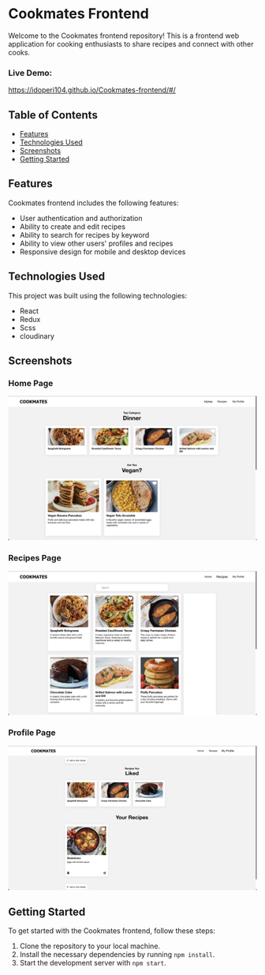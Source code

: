 
# Cookmates Frontend

Welcome to the Cookmates frontend repository! This is a frontend web application for cooking enthusiasts to share recipes and connect with other cooks.

### Live Demo:
https://idoperi104.github.io/Cookmates-frontend/#/

## Table of Contents

- [Features](#features)
- [Technologies Used](#technologies-used)
- [Screenshots](#screenshots)
- [Getting Started](#getting-started)

## Features

Cookmates frontend includes the following features:

- User authentication and authorization
- Ability to create and edit recipes
- Ability to search for recipes by keyword
- Ability to view other users' profiles and recipes
- Responsive design for mobile and desktop devices

## Technologies Used

This project was built using the following technologies:

- React
- Redux
- Scss
- cloudinary

## Screenshots

### Home Page

![Home Page](screenshots/1.png)

### Recipes Page

![Recipes Page](screenshots/2.png)


### Profile Page

![Profile Page](screenshots/3.png)

## Getting Started

To get started with the Cookmates frontend, follow these steps:

1. Clone the repository to your local machine.
2. Install the necessary dependencies by running `npm install`.
3. Start the development server with `npm start`.
 
